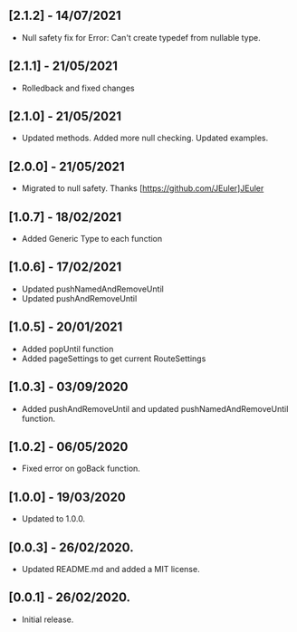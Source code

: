 ## [2.1.2] - 14/07/2021
* Null safety fix for Error: Can't create typedef from nullable type.
## [2.1.1] - 21/05/2021
* Rolledback and fixed changes

## [2.1.0] - 21/05/2021
* Updated methods. Added more null checking. Updated examples.

## [2.0.0] - 21/05/2021
* Migrated to null safety. Thanks [https://github.com/JEuler]JEuler

## [1.0.7] - 18/02/2021
* Added Generic Type to each function

## [1.0.6] - 17/02/2021
* Updated pushNamedAndRemoveUntil
* Updated pushAndRemoveUntil
## [1.0.5] - 20/01/2021

* Added popUntil function
* Added pageSettings to get current RouteSettings
## [1.0.3] - 03/09/2020

* Added pushAndRemoveUntil and updated pushNamedAndRemoveUntil function.

## [1.0.2] - 06/05/2020

* Fixed error on goBack function.

## [1.0.0] - 19/03/2020

* Updated to 1.0.0.

## [0.0.3] - 26/02/2020.

* Updated README.md and added a MIT license.

## [0.0.1] - 26/02/2020.

* Initial release.
